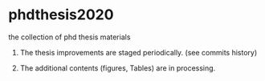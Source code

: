 # phdthesis2020
the collection of phd thesis materials

1. The thesis improvements are staged periodically. (see commits history)

2. The additional contents (figures, Tables) are in processing. 






